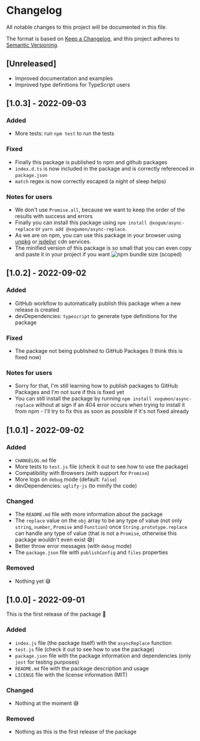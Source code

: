 # Changelog

All notable changes to this project will be documented in this file.

The format is based on [Keep a Changelog](https://keepachangelog.com/en/1.0.0/), and this project adheres to [Semantic Versioning](https://semver.org/spec/v2.0.0.html).

## [Unreleased]

- Improved documentation and examples
- Improved type definitions for TypeScript users

## [1.0.3] - 2022-09-03

### Added

- More tests: run `npm test` to run the tests

### Fixed

- Finally this package is published to npm and github packages
- `index.d.ts` is now included in the package and is correctly referenced in `package.json`
- `match` regex is now correctly escaped (a night of sleep helps)

### Notes for users

- We don't use `Promise.all`, because we want to keep the order of the results with success and errors
- Finally you can install this package using `npm install @xogum/async-replace` or `yarn add @xogumon/async-replace`.
- As we are on npm, you can use this package in your browser using [unpkg](https://unpkg.com/@xogumon/async-replace/index.min.js) or [jsdelivr](https://www.jsdelivr.com/package/npm/@xogumon/async-replace) cdn services.
- The minified version of this package is so small that you can even copy and paste it in your project if you want ![npm bundle size (scoped)](https://img.shields.io/bundlephobia/min/@xogumon/async-replace)

## [1.0.2] - 2022-09-02

### Added

- GitHub workflow to automatically publish this package when a new release is created
- devDependencies: `typescript` to generate type definitions for the package

### Fixed

- The package not being published to GitHub Packages (I think this is fixed now)

### Notes for users

- Sorry for that, I'm still learning how to publish packages to GitHub Packages and I'm not sure if this is fixed yet
- You can still install the package by running `npm install xogumon/async-replace` without at sign if an 404 error occurs when trying to install it from npm - I'll try to fix this as soon as possible if it's not fixed already

## [1.0.1] - 2022-09-02

### Added

- `CHANGELOG.md` file
- More tests to `test.js` file (check it out to see how to use the package)
- Compatibility with Browsers (with support for `Promise`)
- More logs on `debug` mode (default: `false`)
- devDependencies: `uglify-js` (to minify the code)

### Changed

- The `README.md` file with more information about the package
- The `replace` value on the `obj` array to be any type of value (not only `string`, `number`, `Promise` and `Function`) once `String.prototype.replace` can handle any type of value (that is not a `Promise`, otherwise this package wouldn't even exist 😅)
- Better throw error messages (with `debug` mode)
- The `package.json` file with `publishConfig` and `files` properties

### Removed

- Nothing yet 😅

## [1.0.0] - 2022-09-01

This is the first release of the package 🎉

### Added

- `index.js` file (the package itself) with the `asyncReplace` function
- `test.js` file (check it out to see how to use the package)
- `package.json` file with the package information and dependencies (only `jest` for testing purposes)
- `README.md` file with the package description and usage
- `LICENSE` file with the license information (MIT)

### Changed

- Nothing at the moment 😅

### Removed

- Nothing as this is the first release of the package
